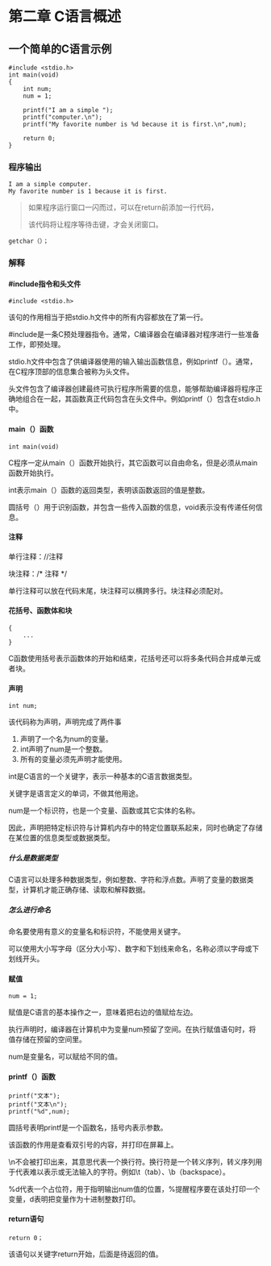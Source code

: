 # 第二章 C语言概述
## 一个简单的C语言示例

    #include <stdio.h> 
    int main(void)
    {
        int num;
        num = 1;
        
        printf("I am a simple ");
        printf("computer.\n");
        printf("My favorite number is %d because it is first.\n",num);
        
        return 0;
    }
        
### 程序输出

    I am a simple computer.
    My favorite number is 1 because it is first.
    
> 如果程序运行窗口一闪而过，可以在return前添加一行代码，
> 
> 该代码将让程序等待击键，才会关闭窗口。

    getchar（）；

### 解释
#### #include指令和头文件

    #include <stdio.h>
   
该句的作用相当于把stdio.h文件中的所有内容都放在了第一行。

#include是一条C预处理器指令。通常，C编译器会在编译器对程序进行一些准备工作，即预处理。

stdio.h文件中包含了供编译器使用的输入输出函数信息，例如printf（）。通常，在C程序顶部的信息集合被称为头文件。

头文件包含了编译器创建最终可执行程序所需要的信息，能够帮助编译器将程序正确地组合在一起，其函数真正代码包含在头文件中。例如printf（）包含在stdio.h中。

#### main（）函数

    int main(void)
    
C程序一定从main（）函数开始执行，其它函数可以自由命名，但是必须从main函数开始执行。

int表示main（）函数的返回类型，表明该函数返回的值是整数。

圆括号（）用于识别函数，并包含一些传入函数的信息，void表示没有传递任何信息。

#### 注释
单行注释：//注释

块注释：/* 注释 */

单行注释可以放在代码末尾，块注释可以横跨多行。块注释必须配对。

#### 花括号、函数体和块

    {
        ...
    }
    
C函数使用括号表示函数体的开始和结束，花括号还可以将多条代码合并成单元或者块。

#### 声明

    int num;
    
该代码称为声明，声明完成了两件事
1. 声明了一个名为num的变量。
2. int声明了num是一个整数。
3. 所有的变量必须先声明才能使用。

int是C语言的一个关键字，表示一种基本的C语言数据类型。

关键字是语言定义的单词，不做其他用途。

num是一个标识符，也是一个变量、函数或其它实体的名称。

因此，声明把特定标识符与计算机内存中的特定位置联系起来，同时也确定了存储在某位置的信息类型或数据类型。

##### 什么是数据类型
C语言可以处理多种数据类型，例如整数、字符和浮点数。声明了变量的数据类型，计算机才能正确存储、读取和解释数据。

##### 怎么进行命名
命名要使用有意义的变量名和标识符，不能使用关键字。

可以使用大小写字母（区分大小写）、数字和下划线来命名，名称必须以字母或下划线开头。

#### 赋值

    num = 1;
    
赋值是C语言的基本操作之一，意味着把右边的值赋给左边。

执行声明时，编译器在计算机中为变量num预留了空间。在执行赋值语句时，将值存储在预留的空间里。

num是变量名，可以赋给不同的值。

#### printf（）函数

    printf("文本");
    printf("文本\n");
    printf("%d",num);
    
圆括号表明printf是一个函数名，括号内表示参数。

该函数的作用是查看双引号的内容，并打印在屏幕上。

\n不会被打印出来，其意思代表一个换行符。换行符是一个转义序列，转义序列用于代表难以表示或无法输入的字符。例如\t（tab）、\b（backspace）。

%d代表一个占位符，用于指明输出num值的位置，%提醒程序要在该处打印一个变量，d表明把变量作为十进制整数打印。

#### return语句

    return 0；
    
该语句以关键字return开始，后面是待返回的值。

